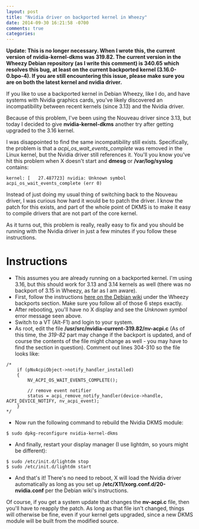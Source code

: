 ```yaml
---
layout: post
title: "Nvidia driver on backported kernel in Wheezy"
date: 2014-09-30 16:21:58 -0700
comments: true
categories:
---
```


**Update: This is no longer necessary. When I wrote this, the current version
of nvidia-kernel-dkms was 319.82. The current version in the Wheezy Debian
repository (as I write this comment) is 340.65 which resolves this bug, at
least on the current backported kernel (3.16.0-0.bpo-4). If you are still
encountering this issue, please make sure you are on both the latest
kernel and nvidia driver.**

If you like to use a backported kernel in Debian Wheezy, like I do, and have
systems with Nvidia graphics cards, you've likely discovered an incompatibility
between recent kernels (since 3.13) and the Nvidia driver.

Because of this problem, I've been using the Nouveau driver since 3.13,
but today I decided to give **nvidia-kernel-dkms** another try after getting
upgraded to the 3.16 kernel.

I was disappointed to find the same incompatibility still exists. Specifically,
the problem is that a *acpi_os_wait_events_complete* was removed in the Linux
kernel, but the Nvidia driver still references it. You'll you know you've hit
this problem when X doesn't start and **dmesg** or **/var/log/syslog** contains:

```
kernel: [   27.487723] nvidia: Unknown symbol acpi_os_wait_events_complete (err 0)
```

Instead of just doing my usual thing of switching back to the Nouveau driver, I was
curious how hard it would be to patch the driver. I know the patch for this exists,
and part of the whole point of DKMS is to make it easy to compile drivers that are not part
of the core kernel.

As it turns out, this problem is really, really easy to fix and you should be running
with the Nvidia driver in just a few minutes if you follow these instructions.

Instructions
============

* This assumes you are already running on a backported kernel. I'm using 3.16, but this
should work for 3.13 and 3.14 kernels as well (there was no backport of 3.15 in Wheezy,
as far as I am aware).
* First, follow the instructions
[here on the Debian wiki](https://wiki.debian.org/NvidiaGraphicsDrivers#wheezy-backports)
under the Wheezy backports section. Make sure you follow all of those 6 steps exactly.
* After rebooting, you'll have no X display and see the *Unknown symbol* error message
seen above.
* Switch to a VT (Alt-F1) and login to your system.
* As root, edit the file **/usr/src/nvidia-current-319.82/nv-acpi.c** (As of this
time, the *319-82* part may change if the backport is updated, and of course the
contents of the file might change as well - you may have to find the section in
question). Comment out lines
304-310 so the file looks like:

```
/*
    if (pNvAcpiObject->notify_handler_installed)
    {
        NV_ACPI_OS_WAIT_EVENTS_COMPLETE();

        // remove event notifier
        status = acpi_remove_notify_handler(device->handle, ACPI_DEVICE_NOTIFY, nv_acpi_event);
    }
*/
```
* Now run the following command to rebuild the Nvidia DKMS module:

```
$ sudo dpkg-reconfigure nvidia-kernel-dkms
```

* And finally, restart your display manager (I use lightdm, so yours might be different):

```
$ sudo /etc/init.d/lightdm stop
$ sudo /etc/init.d/lightdm start
```

* And that's it! There's no need to reboot, X will load the Nvidia driver automatically as
long as you set up **/etc/X11/xorg.conf.d/20-nvidia.conf** per the Debian wiki's instructions.

Of course, if you get a system update that changes the **nv-acpi.c** file, then you'll have to
reapply the patch. As long as that file isn't changed, things will otherwise be fine, even if
your kernel gets upgraded, since a new DKMS module will be built from the modified source.
